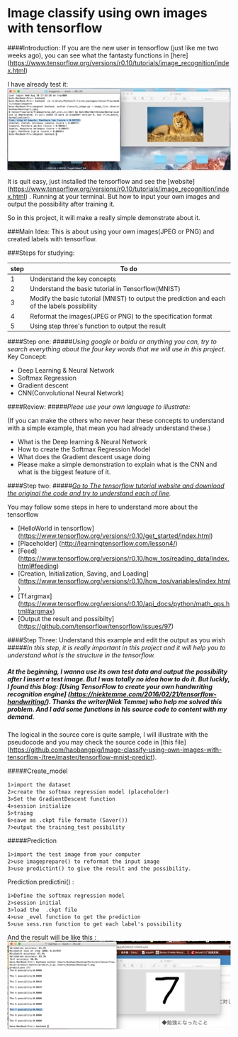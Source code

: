 # Image classify using own images with tensorflow

####Introduction:
  If you are the new user in tensorflow (just like me two weeks ago), you can see what the fantasty functions in [here] (https://www.tensorflow.org/versions/r0.10/tutorials/image_recognition/index.html)
  
  I have already test it:
  ![alt tag](https://github.com/haobangpig/Image-classify-using-own-images-with-tensorflow-/blob/master/images/lion_classify.png)
  
  It is quit easy, just installed the tensorflow and see the [website] (https://www.tensorflow.org/versions/r0.10/tutorials/image_recognition/index.html) . Running at your terminal.
  But how to input your own images and output the possibility after training it.
  
  So in this project, it will make a really simple demonstrate about it.
  
###Main Idea:
  This is about using your own images(JPEG or PNG) and created labels with tensorflow.
  
###Steps for studying:
  
|step|To do|
|------|----|
|1|Understand the key concepts|
|2|Understand the basic tutorial in Tensorflow(MNIST)|
|3|Modify the basic tutorial (MNIST) to output the prediction and each of the labels possibility |
|4|Reformat the images(JPEG or PNG) to the specification format|
|5|Using step three's function to output the result|


####Step one:
#####*Using google or baidu or anything you can, try to search everything about the four key words that we will use in this project.*
  Key Concept:
  * Deep Learning & Neural Network
  * Softmax Regression 
  * Gradient descent
  * CNN(Convolutional Neural Network)

####Review:
#####*Pleae use your own language to illustrate:*
  
  (If you can make the others who never hear these concepts to understand with a simple example, that mean you had already understand these.)
  * What is the Deep learning & Neural Network
  * How to create the Softmax Regression Model 
  * What does the Gradient descent usage doing
  * Please make a simple demonstration to explain what is the CNN and what is the biggest feature of it. 
  
  
  
####Step two:
#####*[Go to The tensorflow tutorial website and download the original the code and try to understand each of line](https://www.tensorflow.org/versions/r0.10/tutorials/mnist/beginners/index.html).*

  You may follow some steps in here to understand more about the tensorflow
  * [HelloWorld in tensorflow] (https://www.tensorflow.org/versions/r0.10/get_started/index.html) 
  * [Placeholder] (http://learningtensorflow.com/lesson4/)  
  * [Feed] (https://www.tensorflow.org/versions/r0.10/how_tos/reading_data/index.html#feeding)
  * [Creation, Initialization, Saving, and Loading] (https://www.tensorflow.org/versions/r0.10/how_tos/variables/index.html)
  * [Tf.argmax] (https://www.tensorflow.org/versions/r0.10/api_docs/python/math_ops.html#argmax)
  * [Output the result and possibilty] (https://github.com/tensorflow/tensorflow/issues/97)


####Step Three: Understand this example and edit the output as you wish
#####*In this step, it is really important in this project and it will help you to understand what is the structure in the tensorflow.*

##### At the beginning, I wanna use its own test data and output the possibility after I insert a test image. But I was totally no idea how to do it. But luckly, I found this blog: [Using TensorFlow to create your own handwriting recognition engine] (https://niektemme.com/2016/02/21/tensorflow-handwriting/). Thanks the writer(Niek Temme) who help me solved this problem. And I add some functions in his source code to content with my demand.  


The logical in the source core is quite sample, I will illustrate with the pseudocode and you may check the source code in
[this file] (https://github.com/haobangpig/Image-classify-using-own-images-with-tensorflow-/tree/master/tensorflow-mnist-predict).




#####Create_model

```
1>import the dataset 
2>create the softmax regression model (placeholder)
3>Set the GradientDescent function
4>session initialize 
5>traing
6>save as .ckpt file formate (Saver())
7>output the training_test posibility
```

#####Prediction

```
1>import the test image from your computer
2>use imageprepare() to reformat the input image
3>use predictint() to give the result and the possibility.
```
Prediction.predictini() :
```
1>Define the softmax regression model
2>session initial
3>load the  .ckpt file 
4>use _evel function to get the prediction
5>use sess.run function to get each label's possibility
```

And the result will be like this :
  ![alt tag](https://github.com/haobangpig/Image-classify-using-own-images-with-tensorflow-/blob/master/images/handwriting_recognize.png)
  




